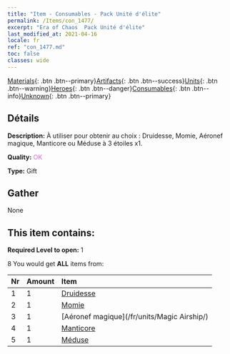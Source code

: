 ```yaml
---
title: "Item - Consumables - Pack Unité d'élite"
permalink: /Items/con_1477/
excerpt: "Era of Chaos  Pack Unité d'élite"
last_modified_at: 2021-04-16
locale: fr
ref: "con_1477.md"
toc: false
classes: wide
---
```

 [Materials](/fr/Items/){: .btn .btn--primary}[Artifacts](/fr/Items/Artifacts/){: .btn .btn--success}[Units](/fr/Items/Units/){: .btn .btn--warning}[Heroes](/fr/Items/Heroes/){: .btn .btn--danger}[Consumables](/fr/Items/Consumables/){: .btn .btn--info}[Unknown](/fr/Items/Unknown/){: .btn .btn--primary}

## Détails
 **Description:** À utiliser pour obtenir au choix : Druidesse, Momie, Aéronef magique, Manticore ou Méduse à 3 étoiles x1.

 **Quality:** <span style="color: #DA70D6">OK</span>

 **Type:** Gift

## Gather

  None

## This item contains:

 **Required Level to open:** 1

 8 You would get **ALL** items  from:

  | Nr | Amount |     Item    |
  |:---|:-------|:------------|
  | 1 | 1 | [Druidesse](/fr/units/Druid/) |  | 
  | 2 | 1 | [Momie](/fr/units/Mummy/) |  | 
  | 3 | 1 | [Aéronef magique](/fr/units/Magic Airship/) |  | 
  | 4 | 1 | [Manticore](/fr/units/Manticore/) |  | 
  | 5 | 1 | [Méduse](/fr/units/Medusa/) |  | 
